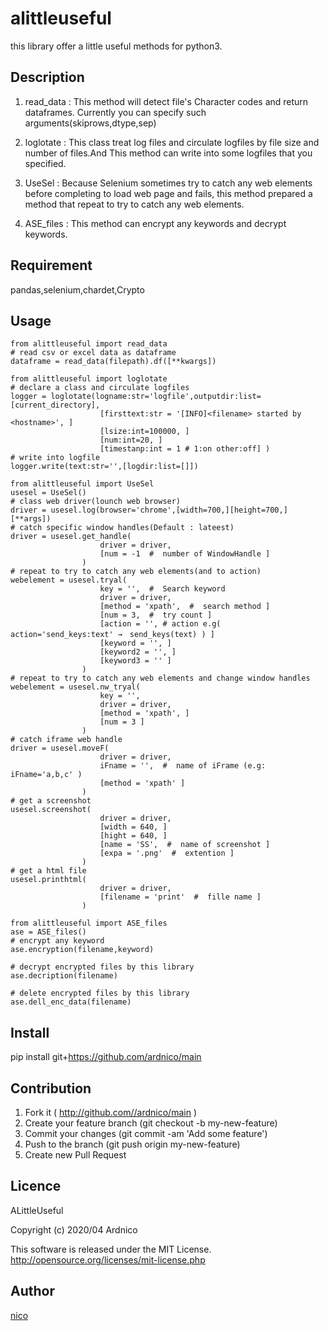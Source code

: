 alittleuseful
====

this library offer a little useful methods for python3.

## Description

1. read_data :  This method will detect file's Character codes and
                return dataframes. 
                Currently you can specify such arguments(skiprows,dtype,sep)

2. loglotate :  This class treat log files and circulate logfiles 
                by file size and number of files.And This method can write
                into some logfiles that you specified.

3. UseSel :     Because Selenium sometimes try to catch any web elements
                before completing to load web page and fails,
                this method prepared a method that repeat to try to catch
                any web elements.

4. ASE_files :  This method can encrypt any keywords and decrypt keywords.

## Requirement

pandas,selenium,chardet,Crypto

## Usage

    from alittleuseful import read_data
    # read csv or excel data as dataframe
    dataframe = read_data(filepath).df([**kwargs])

    from alittleuseful import loglotate
    # declare a class and circulate logfiles
    logger = loglotate(logname:str='logfile',outputdir:list=[current_directory],
                        [firsttext:str = '[INFO]<filename> started by <hostname>', ]
                        [lsize:int=100000, ]
                        [num:int=20, ]
                        [timestanp:int = 1 # 1:on other:off] )
    # write into logfile 
    logger.write(text:str='',[logdir:list=[]])

    from alittleuseful import UseSel
    usesel = UseSel()
    # class web driver(lounch web browser)
    driver = usesel.log(browser='chrome',[width=700,][height=700,][**args])
    # catch specific window handles(Default : lateest)
    driver = usesel.get_handle(
                        driver = driver,
                        [num = -1  #  number of WindowHandle ]
                    )
    # repeat to try to catch any web elements(and to action)
    webelement = usesel.tryal(
                        key = '',  #  Search keyword
                        driver = driver,
                        [method = 'xpath',  #  search method ]
                        [num = 3,  #  try count ]
                        [action = '', # action e.g( action='send_keys:text' →　send_keys(text) ) ]
                        [keyword = '', ]
                        [keyword2 = '', ]
                        [keyword3 = '' ]
                    )
    # repeat to try to catch any web elements and change window handles 
    webelement = usesel.nw_tryal(
                        key = '',
                        driver = driver,
                        [method = 'xpath', ]
                        [num = 3 ]
                    )
    # catch iframe web handle
    driver = usesel.moveF(
                        driver = driver,
                        iFname = '',  #  name of iFrame (e.g: iFname='a,b,c' )
                        [method = 'xpath' ]
                    )
    # get a screenshot
    usesel.screenshot(
                        driver = driver,
                        [width = 640, ]
                        [hight = 640, ]
                        [name = 'SS',  #  name of screenshot ]
                        [expa = '.png'  #  extention ]
                    )
    # get a html file
    usesel.printhtml(
                        driver = driver,
                        [filename = 'print'  #  fille name ]
                    )

    from alittleuseful import ASE_files
    ase = ASE_files()
    # encrypt any keyword
    ase.encryption(filename,keyword)

    # decrypt encrypted files by this library
    ase.decription(filename)

    # delete encrypted files by this library
    ase.dell_enc_data(filename)

## Install

pip install git+https://github.com/ardnico/main

## Contribution

1. Fork it ( http://github.com//ardnico/main )
2. Create your feature branch (git checkout -b my-new-feature)
3. Commit your changes (git commit -am 'Add some feature')
4. Push to the branch (git push origin my-new-feature)
5. Create new Pull Request

## Licence

ALittleUseful

Copyright (c) 2020/04 Ardnico

This software is released under the MIT License.
http://opensource.org/licenses/mit-license.php

## Author

[nico](https://qiita.com/mabe)
